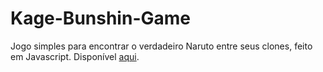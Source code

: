 # Kage-Bunshin-Game
Jogo simples para encontrar o verdadeiro Naruto entre seus clones, feito em Javascript.
Disponível [aqui](http://danielpires.com.br/games/kabugame/index.html).
